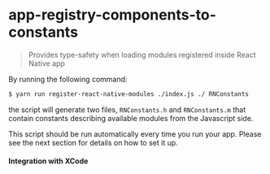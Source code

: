 app-registry-components-to-constants
====================

> Provides type-safety when loading modules registered inside React Native app

By running the following command:

```bash
$ yarn run register-react-native-modules ./index.js ./ RNConstants
```

the script will generate two files, `RNConstants.h` and `RNConstants.m` that contain constants describing
available modules from the Javascript side.

This script should be run automatically every time you run your app. Please see the next section for details on how to set it up.

#### Integration with XCode
